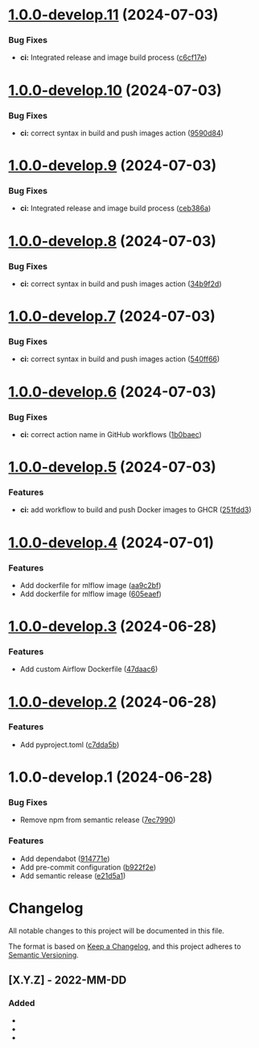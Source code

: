 # [1.0.0-develop.11](https://github.com/drewm-jpl/mlopster/compare/v1.0.0-develop.10...v1.0.0-develop.11) (2024-07-03)


### Bug Fixes

* **ci:** Integrated release and image build process ([c6cf17e](https://github.com/drewm-jpl/mlopster/commit/c6cf17e26d87604343454668f440e9d8a83111b3))

# [1.0.0-develop.10](https://github.com/drewm-jpl/mlopster/compare/v1.0.0-develop.9...v1.0.0-develop.10) (2024-07-03)


### Bug Fixes

* **ci:** correct syntax in build and push images action ([9590d84](https://github.com/drewm-jpl/mlopster/commit/9590d84f641f5de7cf8099c07201277ba843a87d))

# [1.0.0-develop.9](https://github.com/drewm-jpl/mlopster/compare/v1.0.0-develop.8...v1.0.0-develop.9) (2024-07-03)


### Bug Fixes

* **ci:** Integrated release and image build process ([ceb386a](https://github.com/drewm-jpl/mlopster/commit/ceb386a4c26f3211efe8dd24ca3906b184d37b95))

# [1.0.0-develop.8](https://github.com/drewm-jpl/mlopster/compare/v1.0.0-develop.7...v1.0.0-develop.8) (2024-07-03)


### Bug Fixes

* **ci:** correct syntax in build and push images action ([34b9f2d](https://github.com/drewm-jpl/mlopster/commit/34b9f2d33e102eb34eb5baf0e7f0bbc3d9f8afd6))

# [1.0.0-develop.7](https://github.com/drewm-jpl/mlopster/compare/v1.0.0-develop.6...v1.0.0-develop.7) (2024-07-03)


### Bug Fixes

* **ci:** correct syntax in build and push images action ([540ff66](https://github.com/drewm-jpl/mlopster/commit/540ff662f516f3c721338e9bbe128af09c216252))

# [1.0.0-develop.6](https://github.com/drewm-jpl/mlopster/compare/v1.0.0-develop.5...v1.0.0-develop.6) (2024-07-03)


### Bug Fixes

* **ci:** correct action name in GitHub workflows ([1b0baec](https://github.com/drewm-jpl/mlopster/commit/1b0baec57be0342b8ff3e50ca1fd7d66a13ba16d))

# [1.0.0-develop.5](https://github.com/drewm-jpl/mlopster/compare/v1.0.0-develop.4...v1.0.0-develop.5) (2024-07-03)


### Features

* **ci:** add workflow to build and push Docker images to GHCR ([251fdd3](https://github.com/drewm-jpl/mlopster/commit/251fdd3ef7a7b655039ee60cdfd2c6ff1b1a306e))

# [1.0.0-develop.4](https://github.com/drewm-jpl/mlopster/compare/v1.0.0-develop.3...v1.0.0-develop.4) (2024-07-01)


### Features

* Add dockerfile for mlflow image ([aa9c2bf](https://github.com/drewm-jpl/mlopster/commit/aa9c2bfccd46f5a803ccce5d3cc4ec61dc3e30c4))
* Add dockerfile for mlflow image ([605eaef](https://github.com/drewm-jpl/mlopster/commit/605eaef7e4a48b0ae95b3674faca6db4f9768f2c))

# [1.0.0-develop.3](https://github.com/drewm-jpl/mlopster/compare/v1.0.0-develop.2...v1.0.0-develop.3) (2024-06-28)


### Features

* Add custom Airflow Dockerfile ([47daac6](https://github.com/drewm-jpl/mlopster/commit/47daac69a801fb363c2e482b57ddb5da1af57fac))

# [1.0.0-develop.2](https://github.com/drewm-jpl/mlopster/compare/v1.0.0-develop.1...v1.0.0-develop.2) (2024-06-28)


### Features

* Add pyproject.toml ([c7dda5b](https://github.com/drewm-jpl/mlopster/commit/c7dda5bcc151394a5cefa4a94bc4b987b731dac4))

# 1.0.0-develop.1 (2024-06-28)


### Bug Fixes

* Remove npm from semantic release ([7ec7990](https://github.com/drewm-jpl/mlopster/commit/7ec7990fdb5597afb3b6fa245a17a16c8018cecb))


### Features

* Add dependabot ([914771e](https://github.com/drewm-jpl/mlopster/commit/914771e1369d1a351d98ebfd5981471a34875920))
* Add pre-commit configuration ([b922f2e](https://github.com/drewm-jpl/mlopster/commit/b922f2e3e145d92c5513606b7035f1e47745e5f5))
* Add semantic release ([e21d5a1](https://github.com/drewm-jpl/mlopster/commit/e21d5a1477e681f1d4973f5d16cba2f20b48afc1))

# Changelog

All notable changes to this project will be documented in this file.

The format is based on [Keep a Changelog](https://keepachangelog.com/en/1.0.0/),
and this project adheres to [Semantic Versioning](https://semver.org/spec/v2.0.0.html).

## [X.Y.Z] - 2022-MM-DD

### Added

-
-
-
